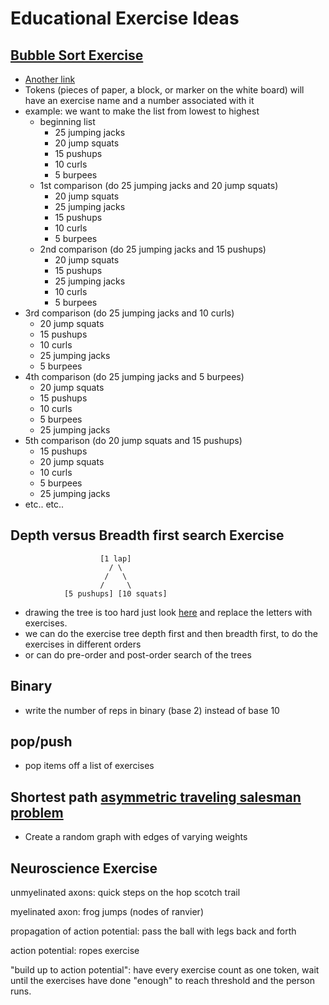 # Educational Exercise Ideas
## [Bubble Sort Exercise](https://en.wikipedia.org/wiki/Bubble_sort)
  - [Another link](http://interactivepython.org/runestone/static/pythonds/SortSearch/TheBubbleSort.html)
  - Tokens (pieces of paper, a block, or marker on the white board) will have
    an exercise name and a number associated with it
  - example: we want to make the list from lowest to highest
    - beginning list
      - 25 jumping jacks
      - 20 jump squats
      - 15 pushups
      - 10 curls
      - 5 burpees
    - 1st comparison (do 25 jumping jacks and 20 jump squats)
      - 20 jump squats
      - 25 jumping jacks
      - 15 pushups
      - 10 curls
      - 5 burpees
    - 2nd comparison (do 25 jumping jacks and 15 pushups)
      - 20 jump squats
      - 15 pushups
      - 25 jumping jacks
      - 10 curls
      - 5 burpees
   - 3rd comparison (do 25 jumping jacks and 10 curls)
      - 20 jump squats
      - 15 pushups
      - 10 curls
      - 25 jumping jacks
      - 5 burpees
  - 4th comparison (do 25 jumping jacks and 5 burpees)
      - 20 jump squats
      - 15 pushups
      - 10 curls
      - 5 burpees
      - 25 jumping jacks
  - 5th comparison (do 20 jump squats and 15 pushups)
      - 15 pushups
      - 20 jump squats
      - 10 curls
      - 5 burpees
      - 25 jumping jacks
  - etc.. etc..

## Depth versus Breadth first search Exercise
                        [1 lap]
                          / \
                         /   \
                        /     \
                [5 pushups] [10 squats]

- drawing the tree is too hard just look [here](https://medium.com/basecs/demystifying-depth-first-search-a7c14cccf056)
and replace the letters with exercises.
- we can do the exercise tree depth first and then breadth first, to do the exercises
in different orders
- or can do pre-order and post-order search of the trees

## Binary
- write the number of reps in binary (base 2) instead of base 10

## pop/push
- pop items off a list of exercises

## Shortest path [asymmetric traveling salesman problem](https://www.quantamagazine.org/one-way-salesman-finds-fast-path-home-20171005/)
- Create a random graph with edges of varying weights

## Neuroscience Exercise
unmyelinated axons: quick steps on the hop scotch trail

myelinated axon: frog jumps (nodes of ranvier)

propagation of action potential: pass the ball with legs back and forth

action potential: ropes exercise

"build up to action potential": have every exercise count as one token, wait until
the exercises have done "enough" to reach threshold and the person runs.
